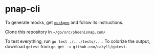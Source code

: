 # pnap-cli

To generate mocks, get [`mockgen`](https://github.com/golang/mock) and follow its instructions.

Clone this repository in `~/go/src/phoenixnap.com/`

To test everything, run `go test ./.../tests/...`. To colorize the output, download `gotest` from `go get -u github.com/rakyll/gotest`.